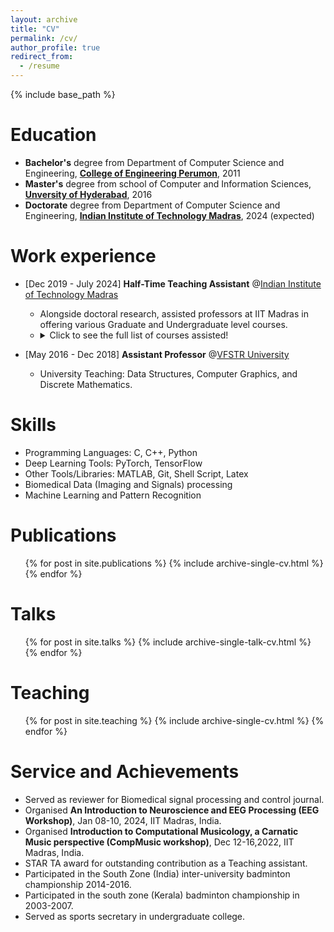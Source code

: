 ```yaml
---
layout: archive
title: "CV"
permalink: /cv/
author_profile: true
redirect_from:
  - /resume
---
```


{% include base_path %}

Education
======
* **Bachelor's**  degree from Department of Computer Science and Engineering, **[College of Engineering Perumon]([https://www.tce.edu](https://www.perumonec.ac.in/))**, 2011
* **Master's** degree from school of Computer and Information Sciences, **[Unversity of Hyderabad](https://scis.uohyd.ac.in/)**, 2016
* **Doctorate** degree from Department of Computer Science and Engineering, **[Indian Institute of Technology Madras](https://www.iitm.ac.in)**, 2024 (expected) 

Work experience
======
* \[Dec 2019 - July 2024\] **Half-Time Teaching Assistant** @[Indian Institute of Technology Madras](https://www.iitm.ac.in)
  * Alongside doctoral research, assisted professors at IIT Madras in offering various Graduate and Undergraduate level courses.
  * <details> <summary>Click to see the full list of courses assisted!</summary><pre> Speech Technology (CS6300) [Jan 2021] <br> Pattern Recogntion and Machine Learning (CS5691) [Jan 2020, July 2023] <br> Advanced Programming Lab(CS6150) [July 2021, July 2022] <br> Programing and Data Structres (CS2700) [July 2020] <br> Programing and Data Structres (CS2700) [July 2020] <be> Discrete Mathematics (CS1200) [Jan 2020] <br> Introduction to Programming (CS1100) [Jan 2019] </pre></details>

* \[May 2016 - Dec 2018\] **Assistant Professor** @[VFSTR University](https://vignan.ac.in/newvignan/)
  * University Teaching: Data Structures, Computer Graphics, and Discrete Mathematics.
  
Skills
======
* Programming Languages: C, C++, Python
* Deep Learning Tools: PyTorch, TensorFlow
* Other Tools/Libraries: MATLAB, Git, Shell Script, Latex
* Biomedical Data (Imaging and Signals) processing
* Machine Learning and Pattern Recognition

Publications
======
  <ul>{% for post in site.publications %}
    {% include archive-single-cv.html %}
  {% endfor %}</ul>
  
Talks
======
  <ul>{% for post in site.talks %}
    {% include archive-single-talk-cv.html %}
  {% endfor %}</ul>
  
Teaching
======
  <ul>{% for post in site.teaching %}
    {% include archive-single-cv.html %}
  {% endfor %}</ul>
  
Service and Achievements
======
* Served as reviewer for Biomedical signal processing and control journal.
* Organised **An Introduction to Neuroscience and EEG Processing (EEG Workshop)**, Jan 08-10, 2024, IIT Madras, India.
* Organised **Introduction to Computational Musicology, a Carnatic Music perspective (CompMusic workshop)**, Dec 12-16,2022, IIT Madras, India.
* STAR TA award for outstanding contribution as a Teaching assistant.
* Participated in the South Zone (India) inter-university badminton championship 2014-2016.
* Participated in the south zone (Kerala) badminton championship in 2003-2007.
* Served as sports secretary in undergraduate college.
  
